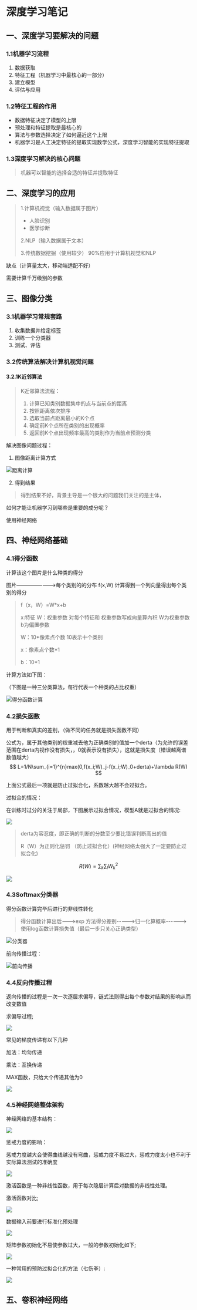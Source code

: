 # 深度学习笔记

## 一、深度学习要解决的问题

### 1.1机器学习流程

1. 数据获取
2. 特征工程（机器学习中最核心的一部分）
3. 建立模型
4. 评估与应用

### 1.2特征工程的作用

- 数据特征决定了模型的上限
- 预处理和特征提取是最核心的
- 算法与参数选择决定了如何逼近这个上限
- 机器学习是人工决定特征的提取实现数学公式，深度学习智能的实现特征提取

### 1.3深度学习解决的核心问题

> 机器可以智能的选择合适的特征并提取特征

## 二、深度学习的应用

> 1.计算机视觉（输入数据属于图片）
>
> - 人脸识别
> - 医学诊断
>
> 2.NLP（输入数据属于文本）
>
> 3.传统数据挖掘（使用较少） 90%应用于计算机视觉和NLP

缺点（计算量太大，移动端适配不好）

需要计算千万级别的参数

## 三、图像分类

### 3.1机器学习常规套路

1. 收集数据并给定标签
2. 训练一个分类器
3. 测试、评估

### 3.2传统算法解决计算机视觉问题

#### 3.2.1K近邻算法



> K近邻算法流程：
> 
> 1. 计算已知类别数据集中的点与当前点的距离
> 2. 按照距离依次排序
> 3. 选取当前点距离最小的K个点
> 4. 确定前K个点所在类别的出现概率
> 5. 返回前K个点出现频率最高的类别作为当前点预测分类



解决图像问题过程：

1. 图像距离计算方式

![距离计算](距离计算.jpg)

2. 得到结果

> 得到结果不好，背景主导是一个很大的问题我们关注的是主体，

如何才能让机器学习到哪些是重要的成分呢？

使用神经网络

## 四、神经网络基础

### 4.1得分函数

计算该这个图片是什么种类的得分

图片————————>每个类别的的分布    f(x,W)  计算得到一个列向量得出每个类别的得分

> f（x，W）=W*x+b
>
> x:特征      W：权重参数 对每个特征和 权重参数写成向量算內积  W为权重参数 b为偏置参数
>
> W：10*像素点个数   10表示十个类别
>
> x：像素点个数*1
>
> b：10*1

计算方法如下图：

（下图是一种三分类算法，每行代表一个种类的占比权重）

![得分函数计算](得分函数计算.jpg)

### 4.2损失函数

用于判断和真实的差别，（做不同的任务就是损失函数不同）

公式为，属于其他类别的权重减去他为正确类别的值加一个derta（为允许的误差范围在derta内视作没有损失，，0就表示没有损失），这就是损失度（错误越离谱数值越大）
$$
L=1/N\sum_{i=1}^{n}max(0,f(x_i;W)_j-f(x_i;W)_0+derta)+\lambda R(W)
$$

上面公式最后一项就是防止过拟合化，系数越大越不会过拟合。

过拟合的情况：



在训练时过分的关注于局部，下图展示过拟合情况，模型A就是过拟合的情况:

![](过拟合情况.jpg)





> derta为容忍度，即正确的判断的分数至少要比错误判断高出的值
>
> R（W）为正则化惩罚  （防止过拟合化）(神经网络太强大了一定要防止过拟合化)

$$
R(W)=\sum_k\sum_lW_k^2
$$

 ![](损失函数的计算方式.jpg)





### 4.3Softmax分类器

得分函数计算完毕后进行的非线性转化

> 得分函数计算出后--->exp 方法得分差别----->归一化算概率------>使用log函数计算损失值（最后一步只关心正确类型）

![分类器](softmax分类器原理.jpg)

前向传播过程：

![前向传播](前向传播.jpg)



### 4.4反向传播过程

返向传播的过程是一次一次逐层求偏导，链式法则得出每个参数对结果的影响从而改变数值

求偏导过程;

![](求偏导数过程.jpg)

常见的梯度传递有以下几种

加法：均匀传递

乘法：互换传递

MAX函数，只给大个传递其他为0

![](常见的梯度传递.jpg)



### 4.5神经网络整体架构

神经网络的基本结构：

![](神经网络基本结构.jpg)

惩戒力度的影响：

惩戒力度越大会使得曲线越没有弯曲，惩戒力度不易过大，惩戒力度太小也不利于实际算法测试的准确度

![](惩戒力度的影响.jpg)

激活函数是一种非线性函数，用于每次隐层计算后对数据的非线性处理。

激活函数对比;

![](激活函数.jpg)

数据输入前要进行标准化预处理

![](数据预处理.jpg)

矩阵参数初始化不易使参数过大，一般的参数初始化如下;

![](参数初始化.jpg)

一种常用的预防过拟合化的方法（七伤拳）:

![](七伤拳.jpg)

## 五、卷积神经网络

